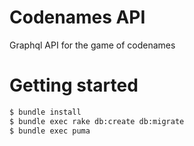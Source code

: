 # Codenames API

Graphql API for the game of codenames

# Getting started

```bash
$ bundle install
$ bundle exec rake db:create db:migrate
$ bundle exec puma
```
